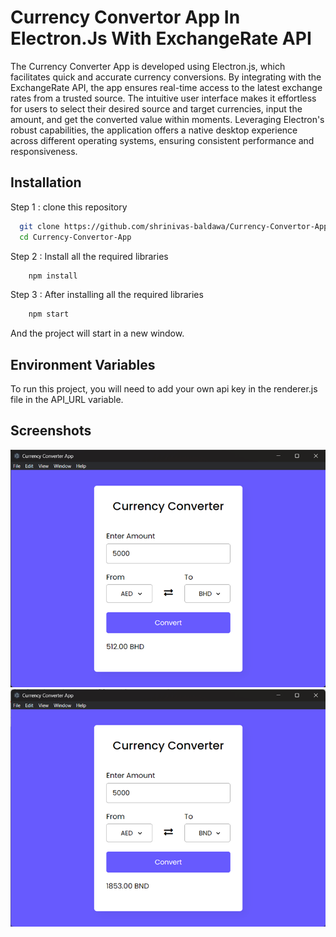 
# Currency Convertor App In Electron.Js With ExchangeRate API

The Currency Converter App is developed using Electron.js, which facilitates quick and accurate currency conversions. By integrating with the ExchangeRate API, the app ensures real-time access to the latest exchange rates from a trusted source. The intuitive user interface makes it effortless for users to select their desired source and target currencies, input the amount, and get the converted value within moments. Leveraging Electron's robust capabilities, the application offers a native desktop experience across different operating systems, ensuring consistent performance and responsiveness.


## Installation

Step 1 : clone this repository

```bash
  git clone https://github.com/shrinivas-baldawa/Currency-Convertor-App.git
  cd Currency-Convertor-App
```

Step 2 : Install all the required libraries

```bash
    npm install
```

Step 3 : After installing all the required libraries

``` bash
    npm start
```
And the project will start in a new window.
    
## Environment Variables

To run this project, you will need to add your own api key in the renderer.js file in the API_URL variable.


## Screenshots
![Alt text](screenshots/01.png)
![Alt text](screenshots/02.png)